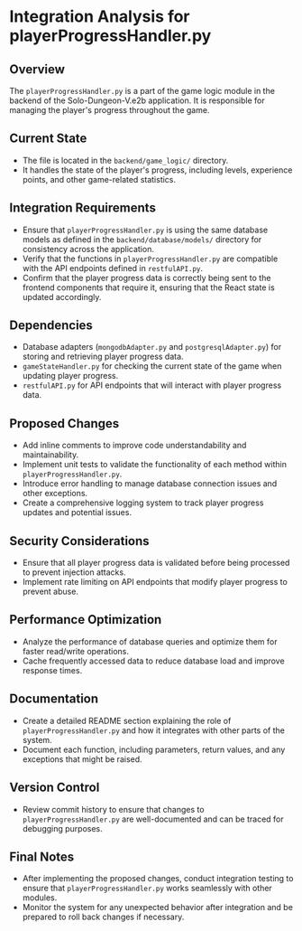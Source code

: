 # Integration Analysis for playerProgressHandler.py

## Overview
The `playerProgressHandler.py` is a part of the game logic module in the backend of the Solo-Dungeon-V.e2b application. It is responsible for managing the player's progress throughout the game.

## Current State
- The file is located in the `backend/game_logic/` directory.
- It handles the state of the player's progress, including levels, experience points, and other game-related statistics.

## Integration Requirements
- Ensure that `playerProgressHandler.py` is using the same database models as defined in the `backend/database/models/` directory for consistency across the application.
- Verify that the functions in `playerProgressHandler.py` are compatible with the API endpoints defined in `restfulAPI.py`.
- Confirm that the player progress data is correctly being sent to the frontend components that require it, ensuring that the React state is updated accordingly.

## Dependencies
- Database adapters (`mongodbAdapter.py` and `postgresqlAdapter.py`) for storing and retrieving player progress data.
- `gameStateHandler.py` for checking the current state of the game when updating player progress.
- `restfulAPI.py` for API endpoints that will interact with player progress data.

## Proposed Changes
- Add inline comments to improve code understandability and maintainability.
- Implement unit tests to validate the functionality of each method within `playerProgressHandler.py`.
- Introduce error handling to manage database connection issues and other exceptions.
- Create a comprehensive logging system to track player progress updates and potential issues.

## Security Considerations
- Ensure that all player progress data is validated before being processed to prevent injection attacks.
- Implement rate limiting on API endpoints that modify player progress to prevent abuse.

## Performance Optimization
- Analyze the performance of database queries and optimize them for faster read/write operations.
- Cache frequently accessed data to reduce database load and improve response times.

## Documentation
- Create a detailed README section explaining the role of `playerProgressHandler.py` and how it integrates with other parts of the system.
- Document each function, including parameters, return values, and any exceptions that might be raised.

## Version Control
- Review commit history to ensure that changes to `playerProgressHandler.py` are well-documented and can be traced for debugging purposes.

## Final Notes
- After implementing the proposed changes, conduct integration testing to ensure that `playerProgressHandler.py` works seamlessly with other modules.
- Monitor the system for any unexpected behavior after integration and be prepared to roll back changes if necessary.